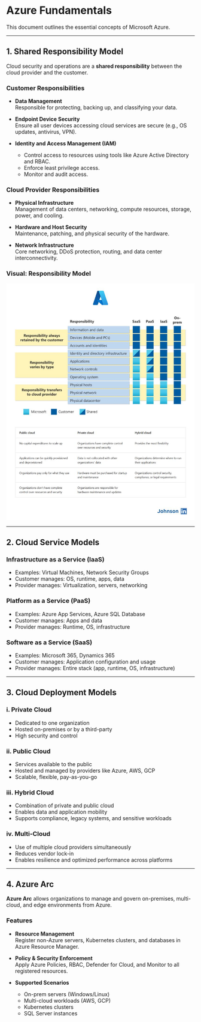 # Azure Fundamentals

This document outlines the essential concepts of Microsoft Azure.

---

## 1. Shared Responsibility Model

Cloud security and operations are a **shared responsibility** between the cloud provider and the customer.

### Customer Responsibilities

- **Data Management**  
  Responsible for protecting, backing up, and classifying your data.

- **Endpoint Device Security**  
  Ensure all user devices accessing cloud services are secure (e.g., OS updates, antivirus, VPN).

- **Identity and Access Management (IAM)**  
  - Control access to resources using tools like Azure Active Directory and RBAC.  
  - Enforce least privilege access.  
  - Monitor and audit access.

### Cloud Provider Responsibilities

- **Physical Infrastructure**  
  Management of data centers, networking, compute resources, storage, power, and cooling.

- **Hardware and Host Security**  
  Maintenance, patching, and physical security of the hardware.

- **Network Infrastructure**  
  Core networking, DDoS protection, routing, and data center interconnectivity.

### Visual: Responsibility Model

![Shared Responsibility Model](./visuals/shared-responsibility.jpg)

---

## 2. Cloud Service Models

### Infrastructure as a Service (IaaS)

- Examples: Virtual Machines, Network Security Groups
- Customer manages: OS, runtime, apps, data
- Provider manages: Virtualization, servers, networking

### Platform as a Service (PaaS)

- Examples: Azure App Services, Azure SQL Database
- Customer manages: Apps and data
- Provider manages: Runtime, OS, infrastructure

### Software as a Service (SaaS)

- Examples: Microsoft 365, Dynamics 365
- Customer manages: Application configuration and usage
- Provider manages: Entire stack (app, runtime, OS, infrastructure)

---

## 3. Cloud Deployment Models

### i. Private Cloud

- Dedicated to one organization
- Hosted on-premises or by a third-party
- High security and control

### ii. Public Cloud

- Services available to the public
- Hosted and managed by providers like Azure, AWS, GCP
- Scalable, flexible, pay-as-you-go

### iii. Hybrid Cloud

- Combination of private and public cloud
- Enables data and application mobility
- Supports compliance, legacy systems, and sensitive workloads

### iv. Multi-Cloud

- Use of multiple cloud providers simultaneously
- Reduces vendor lock-in
- Enables resilience and optimized performance across platforms

---

## 4. Azure Arc

**Azure Arc** allows organizations to manage and govern on-premises, multi-cloud, and edge environments from Azure.

### Features

- **Resource Management**  
  Register non-Azure servers, Kubernetes clusters, and databases in Azure Resource Manager.

- **Policy & Security Enforcement**  
  Apply Azure Policies, RBAC, Defender for Cloud, and Monitor to all registered resources.

- **Supported Scenarios**  
  - On-prem servers (Windows/Linux)
  - Multi-cloud workloads (AWS, GCP)
  - Kubernetes clusters
  - SQL Server instances

